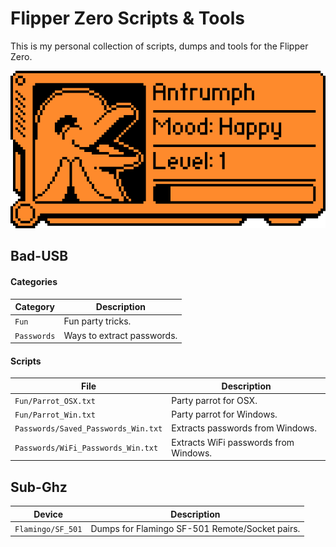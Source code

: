 # Flipper Zero Scripts & Tools

This is my personal collection of scripts, dumps and tools for the Flipper Zero.

<img src=".assets/passport.png">

## Bad-USB

#### Categories

|Category|Description|
|-|-|
|`Fun`|Fun party tricks.|
|`Passwords`|Ways to extract passwords.|

#### Scripts

|File|Description|
|-|-|
|`Fun/Parrot_OSX.txt`|Party parrot for OSX.|
|`Fun/Parrot_Win.txt`|Party parrot for Windows.|
|`Passwords/Saved_Passwords_Win.txt`|Extracts passwords from Windows.|
|`Passwords/WiFi_Passwords_Win.txt`|Extracts WiFi passwords from Windows.|

## Sub-Ghz

|Device|Description|
|-|-|
|`Flamingo/SF_501`|Dumps for Flamingo SF-501 Remote/Socket pairs.|

